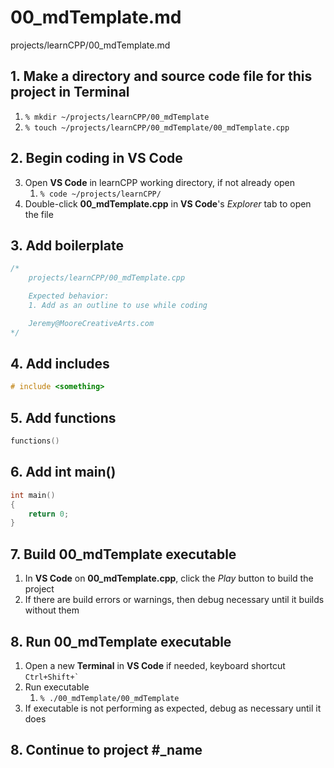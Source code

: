 # 00_mdTemplate.md

projects/learnCPP/00_mdTemplate.md

## 1. Make a directory and source code file for this project in **Terminal**
1. `% mkdir ~/projects/learnCPP/00_mdTemplate`
2. `% touch ~/projects/learnCPP/00_mdTemplate/00_mdTemplate.cpp`

## 2. Begin coding in **VS Code**
3. Open **VS Code** in learnCPP working directory, if not already open
    1. `% code ~/projects/learnCPP/`
4. Double-click **00_mdTemplate.cpp** in **VS Code**'s *Explorer* tab to open the file

## 3. Add boilerplate
```c++
/* 
    projects/learnCPP/00_mdTemplate.cpp

    Expected behavior:
    1. Add as an outline to use while coding

    Jeremy@MooreCreativeArts.com
*/
```

## 4. Add includes
```c++
# include <something>
```

## 5. Add functions
```c++
functions()
```

## 6. Add int main()
```c++
int main()
{
    return 0;
}
```

## 7. Build **00_mdTemplate** executable
1. In **VS Code** on **00_mdTemplate.cpp**, click the *Play* button to build the project
2. If there are build errors or warnings, then debug necessary until it builds without them

## 8. Run **00_mdTemplate** executable
1. Open a new **Terminal** in **VS Code** if needed, keyboard shortcut ``Ctrl+Shift+` ``
2. Run executable
    1. `% ./00_mdTemplate/00_mdTemplate`
3. If executable is not performing as expected, debug as necessary until it does

## 8. Continue to project #_name